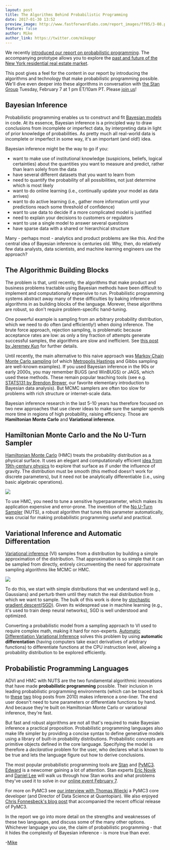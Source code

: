 ```yaml
---
layout: post
title: The Algorithms Behind Probabilistic Programming
date: 2017-01-30 13:52
preview_image: http://www.fastforwardlabs.com/report_images/ff05/3-08.png
feature: false
author: Mike
author_link: https://twitter.com/mikepqr
---
```


We recently [introduced our report on probabilistic
programming](http://blog.fastforwardlabs.com/tagged/probabilistic-programming). The accompanying prototype allows you to explore the [past and
future of the New York residential real estate
market](http://www.fastforwardlabs.com/pre/).

This post gives a feel for the content in our report by introducing the algorithms and technology that make probabilistic programming possible. We'll dive even deeper into these algorithms in conversation with [the Stan Group](http://stan.fit/) Tuesday, February 7 at 1 pm ET/10am PT. Please [join us](https://www.eventbrite.com/e/introduction-to-probabilistic-programming-tickets-31160610224)!

## Bayesian Inference

Probabilistic programming enables us to construct and fit [Bayesian models](http://www.kdnuggets.com/2016/11/how-bayesian-inference-works.html) in code. At its essence, Bayesian inference is a principled way to draw conclusions from incomplete or
imperfect data, by interpreting data in light of prior knowledge of probabilities. As pretty much all real-world data is incomplete or imperfect in
some way, it's an important (and old!) idea.

Bayesian inference might be the way to go if you:

 - want to make use of institutional knowledge (suspicions, beliefs, logical
   certainties) about the quantities you want to measure and predict, rather
   than learn solely from the data
 - have several different datasets that you want to learn from
 - need to quantify the probability of all possibilities, not just determine
   which is most likely
 - want to do online learning (i.e., continually update your model as data
   arrives)
 - want to do active learning (i.e., gather more information until your
   predictions reach some threshold of confidence)
 - want to use data to decide if a more complicated model is justified
 - need to explain your decisions to customers or regulators
 - want to use a single model to answer several questions
 - have sparse data with a shared or hierarchical structure

Many - perhaps most - analytics and product problems are like this. And the
central idea of Bayesian inference is centuries old. Why, then, do relatively few
data analysts, data scientists, and machine learning engineers use the
approach?

## The Algorithmic Building Blocks

The problem is that, until recently, the algorithms that make product and business problems
tractable using Bayesian methods have been difficult to implement and computationally
expensive to run. Probabilistic programming systems abstract away many of these difficulties by baking inference algorithms in as building blocks of the language. Morever, these algorithms are robust, so don't require
problem-specific hand-tuning.

One powerful example is sampling from an arbitrary probability distribution, which we need to do often (and efficiently!) when doing inference. The brute force approach, rejection sampling, is problematic because acceptance rates are low: as only a tiny fraction of attempts generate successful samples, the algorithms are slow and inefficient. See [this post by Jeremey Kun](https://jeremykun.com/2015/04/06/markov-chain-monte-carlo-without-all-the-bullshit/) for further details.

Until recently, the main alternative to this naive approach was [Markov Chain
Monte Carlo
sampling](https://jeremykun.com/2015/04/06/markov-chain-monte-carlo-without-all-the-bullshit/)
(of which [Metropolis
Hastings](http://michaeljflynn.net/2015/06/01/my-favorite-algorithm-metropolis-hastings/)
and Gibbs sampling are well-known examples). If you used Bayesian inference in
the 90s or early 2000s, you may remember BUGS (and WinBUGS) or JAGS, which used
these methods. These remain popular teaching tools (see e.g. [STATS131 by
Brendon Brewer](https://www.stat.auckland.ac.nz/~brewer/stats331.pdf), our
favorite elementary introduction to Bayesian data analysis). But MCMC samplers
are often too slow for problems with rich structure or internet-scale data.

Bayesian inference research in the last 5-10 years has therefore focused on
two new approaches that use clever ideas to make sure the sampler spends more
time in regions of high probability, raising efficiency. Those are
**Hamiltonian Monte Carlo** and **Variational inference**.

## Hamiltonian Monte Carlo and the No U-Turn Sampler

[Hamiltonian Monte Carlo](https://arxiv.org/abs/1701.02434) (HMC) treats the
probability distribution as a physical surface. It uses an elegant and
computationally efficient [idea from 19th-century physics](https://en.wikipedia.org/wiki/Hamiltonian_mechanics) to explore that
surface as if under the influence of gravity. The distribution must be smooth
(this method doesn't work for discrete parameters), but it need not be
analytically differentiable (i.e., using basic algebraic operations).

![](http://www.fastforwardlabs.com/report_images/ff05/3-06.png)

To use HMC, you need to tune a sensitive hyperparameter, which makes its
application expensive and error-prone. The invention of the [No U-Turn
Sampler](https://arxiv.org/abs/1111.4246) (NUTS), a robust algorithm that tunes
this parameter automatically, was crucial for making probabilistic
programming useful and practical.

## Variational Inference and Automatic Differentation

[Variational inference](https://arxiv.org/abs/1601.00670) (VI) samples from a
distribution by building a simple approximation of the distribution. That
approximation is so simple that it can be sampled from directly, entirely
circumventing the need for approximate sampling algorithms like MCMC or HMC.

![](http://www.fastforwardlabs.com/report_images/ff05/3-08.png)

To do this, we start with simple distributions that we understand well (e.g.,
Gaussians) and perturb them until they match the real distribution from which
we want to sample. The bulk of this work is done by [stochastic gradient descent(SGD)](http://sebastianruder.com/optimizing-gradient-descent/). Given its widespread use in machine learning (e.g., it's used to train deep neural networks), SGD is well
understood and optimized.

Converting a probabilistic model from a sampling approach to VI used to
require complex math, making it hard for non-experts. [Automatic
Differentiation Variational Inference](https://arxiv.org/abs/1603.00788) solves
this problem by using **automatic differentation** (having computers take exact derivatives of arbitrary functions) to differentiate functions
at the CPU instruction level, allowing a probability distribution to be
explored efficiently.

## Probabilistic Programming Languages

ADVI and HMC with NUTS are the two fundamental algorithmic innovations that
have made **probabilistic programming** possible. Their inclusion in leading
probabilistic programming environments (which can be traced back to
[these](https://goodmorningeconomics.wordpress.com/2010/11/16/the-promise-of-bayesian-statistics-pt-2/)
[two](https://goodmorningeconomics.wordpress.com/2010/11/16/the-promise-of-bayesian-statistics-pt-2/)
blog posts from 2010) makes inference a one-liner. The end user doesn't need to
tune parameters or differentiate functions by hand. And because they're built
on Hamiltonian Monte Carlo or variational inference, they're fast.

But fast and robust algorithms are not all that's required to make Bayesian
inference a practical proposition. Probabilistic programming languages also
make life simpler by providing a concise syntax to define generative
models using a library of built-in probability distributions. Probabilistic
concepts are primitive objects defined in the core language. Specifying the
model is therefore a _declarative_ problem for the user, who declares what is
known to be true and lets the language figure out how to derive conclusions.

The most popular probabilistic programming tools are [Stan](http://mc-stan.org/) and
[PyMC3](http://pymc-devs.github.io/pymc3/). [Edward](http://edwardlib.org/) is a newcomer gaining
a lot of attention. Stan experts [Eric Novik](https://about.me/ericnovik) and [Daniel Lee](http://syclik.com/) will walk us through how Stan works and what problems they've used it to solve in our [online event February 7](https://www.eventbrite.com/e/introduction-to-probabilistic-programming-tickets-31160610224).

For more on PyMC3 see [our interview with Thomas
Wiecki](http://blog.fastforwardlabs.com/post/155718521293/thomas-wiecki-on-probabilistic-programming-with)
a PyMC3 core developer (and Director of Data Science at Quantopian). We also
enjoyed [Chris Fonnesbeck's blog
post](http://stronginference.com/pymc3-release.html) that accompanied the recent
official release of PyMC3.

In the report we go into more detail on the strengths and weaknesses of these
two languages, and discuss some of the many other options. Whichever language you use, the claim of probabilistic programming - that it
hides the complexity of Bayesian inference - is more true than ever.

-[Mike](https://twitter.com/mikepqr)
